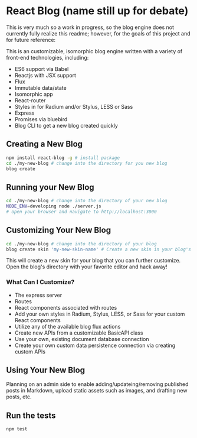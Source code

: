 React Blog (name still up for debate)
=====================================

This is very much so a work in progress, so the blog engine does not currently fully realize this readme; however, for the goals of this project and for future reference:

This is an customizable, isomorphic blog engine written with a variety of front-end technologies, including:

-	ES6 support via Babel
-	Reactjs with JSX support
-	Flux
-	Immutable data/state
-	Isomorphic app
-	React-router
-	Styles in for Radium and/or Stylus, LESS or Sass
-	Express
-	Promises via bluebird
-	Blog CLI to get a new blog created quickly

Creating a New Blog
-------------------

```bash
npm install react-blog -g # install package
cd ./my-new-blog # change into the directory for you new blog
blog create
```

Running your New Blog
---------------------

```bash
cd ./my-new-blog # change into the directory of your new blog
NODE_ENV=developing node ./server.js
# open your browser and navigate to http://localhost:3000
```

Customizing Your New Blog
-------------------------

```bash
cd ./my-new-blog # change into the directory of your blog
blog create skin 'my-new-skin-name' # Create a new skin in your blog's directory
```

This will create a new skin for your blog that you can further customize. Open the blog's directory with your favorite editor and hack away!

### What Can I Customize?

-	The express server
-	Routes
-	React components associated with routes
-	Add your own styles in Radium, Stylus, LESS, or Sass for your custom React components
-	Utilize any of the available blog flux actions
-	Create new APIs from a customizable BasicAPI class
-	Use your own, existing document database connection
-	Create your own custom data persistence connection via creating custom APIs

Using Your New Blog
-------------------

Planning on an admin side to enable adding/updateing/removing published posts in Markdown, upload static assets such as images, and drafting new posts, etc.

Run the tests
-------------

```bash
npm test
```
